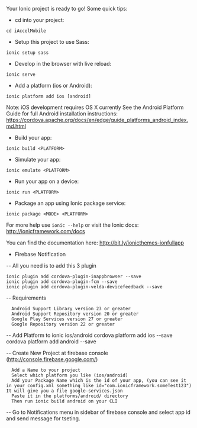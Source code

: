 Your Ionic project is ready to go! Some quick tips:

* cd into your project:
```
cd iAccelMobile
```

* Setup this project to use Sass:
```
ionic setup sass
```

* Develop in the browser with live reload:
```
ionic serve
```

* Add a platform (ios or Android):
```
ionic platform add ios [android]
```

Note: iOS development requires OS X currently
See the Android Platform Guide for full Android installation instructions:
https://cordova.apache.org/docs/en/edge/guide_platforms_android_index.md.html

* Build your app:
```
ionic build <PLATFORM>
```

* Simulate your app:
```
ionic emulate <PLATFORM>
```

* Run your app on a device:
```
ionic run <PLATFORM>
```

* Package an app using Ionic package service:
```
ionic package <MODE> <PLATFORM>
```

For more help use ```ionic --help``` or visit the Ionic docs: http://ionicframework.com/docs


You can find the documentation here: http://bit.ly/ionicthemes-ionfullapp


* Firebase Notification

--    All you need is to add this 3 plugin

    ⁠⁠⁠ionic plugin add cordova-plugin-inappbrowser --save
    ionic plugin add cordova-plugin-fcm --save
    ionic plugin add cordova-plugin-velda-devicefeedback --save

--  Requirements

      Android Support Library version 23 or greater
      Android Support Repository version 20 or greater
      Google Play Services version 27 or greater
      Google Repository version 22 or greater

--  Add Platform to ionic ios/android
      cordova platform add ios --save
      cordova platform add android --save

--  Create New Project at firebase console (http://console.firebase.google.com/)

      Add a Name to your project
      Select which platform you like (ios/android)    
      Add your Package Name which is the id of your app, (you can see it in your config.xml something like id="com.ionicframework.someTest123") It will give you a file google-services.json
      Paste it in the platforms/android/ directory
      Then run ionic build android on your CLI

--  Go to Notifications menu in sidebar of firebase console and select app id and send message for tseting.
